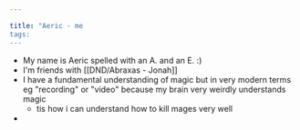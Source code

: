 ```yaml
---

title: "Aeric - me
tags:
---
```

- My name is Aeric spelled with an A. and an E. :)
- I'm friends with [[DND/Abraxas - Jonah]]
- I have a fundamental understanding of magic but in very modern terms eg "recording" or "video" because my brain very weirdly understands magic
	- tis how i can understand how to kill mages very well
- 